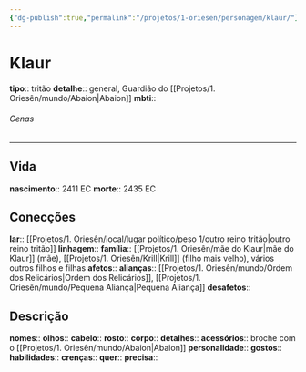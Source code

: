 ```yaml
---
{"dg-publish":true,"permalink":"/projetos/1-oriesen/personagem/klaur/"}
---
```



# Klaur
**tipo**:: tritão
**detalhe**:: general, Guardião do [[Projetos/1. Oriesên/mundo/Abaion|Abaion]]
**mbti**:: 

###### Cenas



---
## Vida
**nascimento**:: 2411 EC
**morte**:: 2435 EC


## Conecções
**lar**:: [[Projetos/1. Oriesên/local/lugar político/peso 1/outro reino tritão|outro reino tritão]]
**linhagem**:: 
**família**:: [[Projetos/1. Oriesên/mãe do Klaur|mãe do Klaur]] (mãe), [[Projetos/1. Oriesên/Krill|Krill]] (filho mais velho), vários outros filhos e filhas
**afetos**:: 
**alianças**:: [[Projetos/1. Oriesên/mundo/Ordem dos Relicários|Ordem dos Relicários]], [[Projetos/1. Oriesên/mundo/Pequena Aliança|Pequena Aliança]]
**desafetos**:: 


## Descrição
**nomes**:: 
**olhos**:: 
**cabelo**:: 
**rosto**:: 
**corpo**:: 
**detalhes**:: 
**acessórios**:: broche com o [[Projetos/1. Oriesên/mundo/Abaion|Abaion]]
**personalidade**:: 
**gostos**:: 
**habilidades**:: 
**crenças**:: 
**quer**:: 
**precisa**:: 